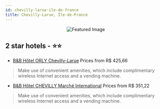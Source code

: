 ```yaml
---
id: chevilly-larue-ile-de-france
title: Chevilly-Larue, Île-de-France
---
```


<center><img src="https://i.travelapi.com/hotels/12000000/11840000/11837800/11837790/f74f8ed8_z.jpg" alt="Featured Image" /></center>


##  2 star hotels - ⭐️⭐️

-    [B&B Hôtel ORLY Chevilly-Larue](https://us.hurb.com/hotels/chevilly-larue/b-b-hotel-orly-chevilly-larue-JNP-JP034504?cmp=18055) Prices from R$ 425,66
   > Make use of convenient amenities, which include complimentary wireless Internet access and a vending machine.
-    [B&B Hôtel CHEVILLY Marché International](https://us.hurb.com/hotels/chevilly-larue/b-b-hotel-chevilly-marche-international-JNP-JP884687?cmp=18055) Prices from R$ 351,22
   > Make use of convenient amenities, which include complimentary wireless Internet access and a vending machine.
